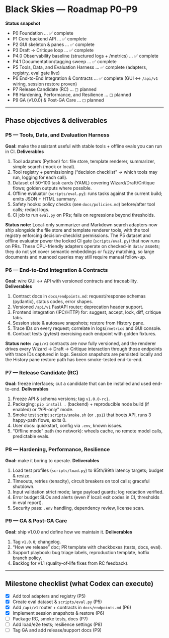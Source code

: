 # Black Skies — Roadmap P0–P9

**Status snapshot**
- P0 Foundation … ✅ complete
- P1 Core backend API … ✅ complete
- P2 GUI skeleton & panes … ✅ complete
- P3 Draft → Critique loop … ✅ complete
- P4.0 Observability baseline (structured logs + /metrics) … ✅ complete
- P4.1 Documentation/tagging sweep … ✅ complete
- P5 Tools, Data, and Evaluation Harness … ✅ complete (adapters, registry, eval gate live)
- P6 End-to-End Integration & Contracts … ✅ complete (GUI ↔ `/api/v1` wiring, session restore proven)
- P7 Release Candidate (RC) … ◻ planned
- P8 Hardening, Performance, and Resilience … ◻ planned
- P9 GA (v1.0.0) & Post-GA Care … ◻ planned

---

## Phase objectives & deliverables

### P5 — Tools, Data, and Evaluation Harness
**Goal:** make the assistant useful with stable tools + offline evals you can run in CI.
**Deliverables**
1. Tool adapters (Python) for: file store, template renderer, summarizer, simple search (mock or local).
2. Tool registry + permissioning (“decision checklist” → which tools may run, logging for each call).
3. Dataset of 50–100 task cards (YAML) covering Wizard/Draft/Critique flows; golden outputs where possible.
4. Offline evaluator (`scripts/eval.py`): runs tasks against the current build; emits JSON + HTML summary.
5. Safety hooks: policy checks (see `docs/policies.md`) before/after tool calls; redact logs.
6. CI job to run `eval.py` on PRs; fails on regressions beyond thresholds.

**Status note:** Local-only summarizer and Markdown search adapters now ship alongside the file store
and template renderer tools, with the tool registry enforcing decision-checklist permissions. The P5
dataset and offline evaluator power the locked CI gate (`scripts/eval.py`) that now runs on PRs. These
CPU-friendly adapters operate on checked-in `data/` assets; they do not yet cover semantic embeddings or
fuzzy matching, so large documents and nuanced queries may still require manual follow-up.

### P6 — End-to-End Integration & Contracts
**Goal:** wire GUI ↔ API with versioned contracts and traceability.
**Deliverables**
1. Contract docs in `docs/endpoints.md`: request/response schemas (pydantic), status codes, error shapes.
2. Versioned `/api/v1` FastAPI router; deprecation header support.
3. Frontend integration (IPC/HTTP) for: suggest, accept, lock, diff, critique tabs.
4. Session state & autosave snapshots; restore from History pane.
5. Trace IDs on every request; correlate in logs/`/metrics` and GUI console.
6. Contract tests (pytest) exercising each endpoint with golden fixtures.

**Status note:** `/api/v1` contracts are now fully versioned, and the renderer drives every Wizard → Draft →
Critique interaction through those endpoints with trace IDs captured in logs. Session snapshots are
persisted locally and the History pane restore path has been smoke-tested end-to-end.

### P7 — Release Candidate (RC)
**Goal:** freeze interfaces; cut a candidate that can be installed and used end-to-end.
**Deliverables**
1. Freeze API & schema versions; tag `v1.0.0-rc1`.
2. Packaging: `pip install .` (backend) + reproducible node build (if enabled) or “API-only” mode.
3. Smoke test script `scripts/smoke.sh` (or `.ps1`) that boots API, runs 3 happy-path flows, exits 0.
4. User docs: quickstart, config via `.env`, known issues.
5. “Offline mode” path (no network): wheels cache, no remote model calls, predictable evals.

### P8 — Hardening, Performance, Resilience
**Goal:** make it boring to operate.
**Deliverables**
1. Load test profiles (`scripts/load.py`) to 95th/99th latency targets; budget & resize.
2. Timeouts, retries (tenacity), circuit breakers on tool calls; graceful shutdown.
3. Input validation strict mode; large payload guards; log redaction verified.
4. Error budget SLOs and alerts (even if local: exit codes in CI, thresholds in eval report).
5. Security pass: `.env` handling, dependency review, license scan.

### P9 — GA & Post-GA Care
**Goal:** ship v1.0.0 and define how we maintain it.
**Deliverables**
1. Tag `v1.0.0`; changelog.
2. “How we release” doc; PR template with checkboxes (tests, docs, eval).
3. Support playbook: bug triage labels, reproduction template, hotfix branch policy.
4. Backlog for v1.1 (quality-of-life fixes from RC feedback).

---

## Milestone checklist (what Codex can execute)

- [x] Add tool adapters and registry (P5)
- [x] Create eval dataset & `scripts/eval.py` (P5)
- [x] Add `/api/v1` router + contracts in `docs/endpoints.md` (P6)
- [x] Implement session snapshots & restore (P6)
- [ ] Package RC, smoke tests, docs (P7)
- [ ] Add load/e2e tests; resilience settings (P8)
- [ ] Tag GA and add release/support docs (P9)
